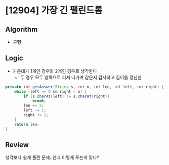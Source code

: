 # [12904] 가장 긴 팰린드롬
## Algorithm
- **구현**

## Logic
- 가운데가 1개인 경우와 2개인 경우로 생각한다
  - 두 경우 모두 양쪽으로 퍼져 나가며 같은지 검사하고 길이를 갱신한

```java
private int getAnswer(String s, int n, int len, int left, int right) {
    while (left >= 0 && right < n) {
        if (s.charAt(left) != s.charAt(right))
            break;
        len += 2;
        left -= 1;
        right += 1;
    }
    return len;
}
```

## Review
생각보다 쉽게 풀린 문제..인데 이렇게 푸는게 맞나?
